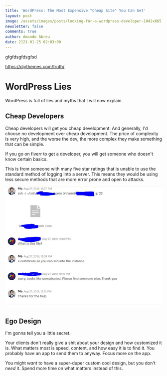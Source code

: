 ```yaml
---
title: 'WordPress: The Most Expensive "Cheap Site" You Can Get'
layout: post
image: /assets/images/posts/looking-for-a-wordpress-developer-1042x665.jpg
newsletter: false
comments: true
author: Amando Abreu
date: 2121-01-25 02:03:00
---
```

gfgfdsgfdsgfsd



https://diythemes.com/truth/



# WordPress Lies

WordPress is full of lies and myths that I will now explain.



## Cheap Developers

Cheap developers will get you cheap development. And generally, I'd choose no development over cheap development. The price of complexity is very high, and the worse the dev, the more complex they make something that can be simple.

If you go on fiverr to get a developer, you will get someone who doesn't know certain basics. 

This is from someone with many five star ratings that is unable to use the standard method of logging into a server. This means they would be using less secure methods that are more error prone and open to attacks.

![](/assets/images/posts/fiverrdevs.jpg)



## Ego Design

I'm gonna tell you a little secret.

Your clients don't really give a shit about your design and how customized it is. What matters most is speed, content, and how easy it is to find it. You probably have an app to send them to anyway. Focus more on the app.

You might *want* to have a super-duper custom cool design, but you don't *need* it. Spend more time on what matters instead of this.